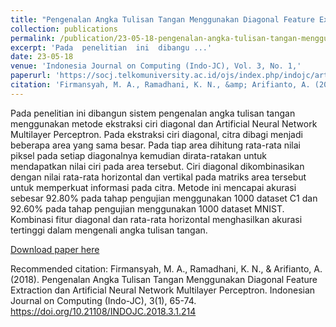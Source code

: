 ```yaml
---
title: "Pengenalan Angka Tulisan Tangan Menggunakan Diagonal Feature Extraction dan Artificial Neural Network Multilayer Perceptron,"
collection: publications
permalink: /publication/23-05-18-pengenalan-angka-tulisan-tangan-menggunakan-diagonal-feature-extraction-dan-artificial-neural-network-multilayer-perceptron,
excerpt: 'Pada  penelitian  ini  dibangu ...'
date: 23-05-18
venue: 'Indonesia Journal on Computing (Indo-JC), Vol. 3, No. 1,'
paperurl: 'https://socj.telkomuniversity.ac.id/ojs/index.php/indojc/article/view/214'
citation: 'Firmansyah, M. A., Ramadhani, K. N., &amp; Arifianto, A. (2018). Pengenalan Angka Tulisan Tangan Menggunakan Diagonal Feature Extraction dan Artificial Neural Network Multilayer Perceptron. Indonesian Journal on Computing (Indo-JC), 3(1), 65-74. https://doi.org/10.21108/INDOJC.2018.3.1.214'
---
```

Pada  penelitian  ini  dibangun  sistem pengenalan angka tulisan tangan menggunakan metode ekstraksi ciri diagonal  dan  Artificial Neural Network Multilayer Perceptron. Pada ekstraksi ciri diagonal, citra dibagi menjadi beberapa area yang sama besar. Pada tiap area dihitung rata-rata nilai piksel pada setiap diagonalnya kemudian dirata-ratakan untuk mendapatkan nilai ciri pada area tersebut.  Ciri diagonal dikombinasikan dengan nilai rata-rata horizontal dan  vertikal  pada  matriks  area  tersebut  untuk  memperkuat  informasi  pada citra. Metode  ini  mencapai  akurasi  sebesar  92.80%  pada  tahap  pengujian menggunakan  1000  dataset  C1  dan  92.60%  pada  tahap  pengujian  menggunakan 1000 dataset MNIST. Kombinasi fitur diagonal dan rata-rata horizontal menghasilkan akurasi tertinggi dalam mengenali angka tulisan tangan.

[Download paper here](https://socj.telkomuniversity.ac.id/ojs/index.php/indojc/article/view/214)

Recommended citation: Firmansyah, M. A., Ramadhani, K. N., & Arifianto, A. (2018). Pengenalan Angka Tulisan Tangan Menggunakan Diagonal Feature Extraction dan Artificial Neural Network Multilayer Perceptron. Indonesian Journal on Computing (Indo-JC), 3(1), 65-74. https://doi.org/10.21108/INDOJC.2018.3.1.214